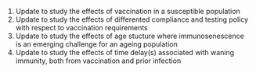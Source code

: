 1. Update to study the effects of vaccination in a susceptible population
2. Update to study the effects of differented compliance and testing policy with respect to vaccination requirements
3. Update to study the effects of age stucture where immunosenescence is an emerging challenge for an ageing population
4. Update to study the effects of time delay(s) associated with waning immunity, both from vaccination and prior infection
